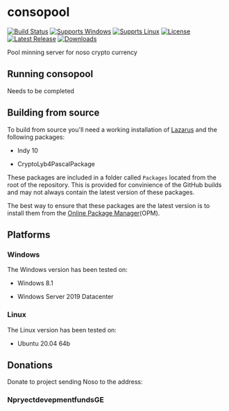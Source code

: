 # consopool
[![Build Status](https://github.com/Noso-Project/consopool/workflows/build/badge.svg?branch=main)](https://github.com/Noso-Project/consopool/actions)
[![Supports Windows](https://img.shields.io/badge/support-Windows-blue?logo=Windows)](https://github.com/Noso-Project/consopool/releases/latest)
[![Supprts Linux](https://img.shields.io/badge/support-Linux-yellow?logo=Linux)](https://github.com/Noso-Project/consopool/releases/latest)
[![License](https://img.shields.io/github/license/Noso-Project/consopool)](https://github.com/Noso-Project/consopool/blob/main/LICENSE)
[![Latest Release](https://img.shields.io/github/v/release/Noso-Project/consopool?label=latest%20release)](https://github.com/Noso-Project/consopool/releases/latest)
[![Downloads](https://img.shields.io/github/downloads/Noso-Project/consopool/total)](https://github.com/Noso-Project/consopool/releases)

Pool minning server for noso crypto currency

## Running consopool

Needs to be completed

## Building from source

To build from source you'll need a working installation of [Lazarus](https://www.lazarus-ide.org/index.php?page=downloads) and the following packages:

- Indy 10

- CryptoLyb4PascalPackage

These packages are included in a folder called `Packages` located from the root of the repository. This is provided for convinience of the GitHub builds and may not always contain the latest version of these packages.

The best way to ensure that these packages are the latest version is to install them from the [Online Package Manager](https://wiki.freepascal.org/Online_Package_Manager)(OPM).

## Platforms

### Windows

The Windows version has been tested on:

- Windows 8.1

- Windows Server 2019 Datacenter

### Linux

The Linux version has been tested on:

- Ubuntu 20.04 64b

## Donations

Donate to project sending Noso to the address:

### NpryectdevepmentfundsGE

